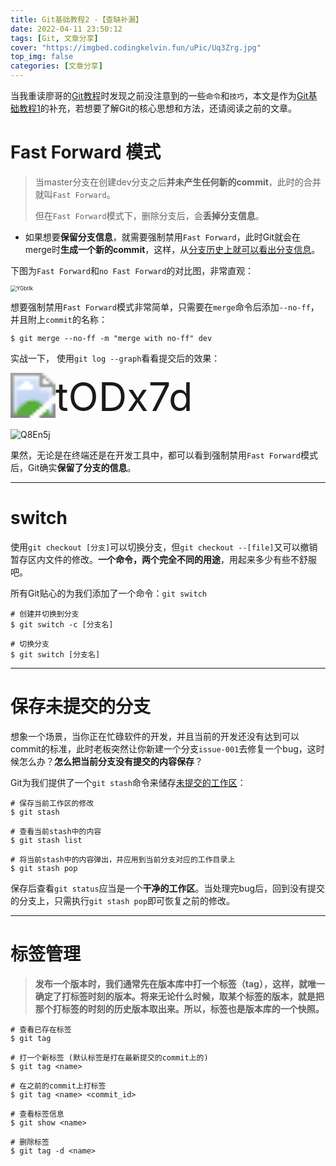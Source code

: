 ```yaml
---
title: Git基础教程2 -【查缺补漏】
date: 2022-04-11 23:50:12
tags: [Git, 文章分享]
cover: "https://imgbed.codingkelvin.fun/uPic/Uq3Zrg.jpg"
top_img: false
categories: [文章分享]
---
```


当我重读廖哥的[Git教程](https://www.liaoxuefeng.com/wiki/896043488029600)时发现之前没注意到的一些`命令`和`技巧`，本文是作为[Git基础教程1](https://codingkelvin.fun/2022/03/18/git1/)的补充，若想要了解Git的核心思想和方法，还请阅读之前的文章。



# Fast Forward 模式

> 当master分支在创建dev分支之后**并未产生任何新的commit**，此时的合并就叫`Fast Forward`。
>
> 但在`Fast Forward`模式下，删除分支后，会**丢掉分支信息**。

- 如果想要**保留分支信息**，就需要强制禁用`Fast Forward`，此时Git就会在merge时**生成一个新的commit**，这样，从<u>分支历史上就可以看出分支信息</u>。

下图为`Fast Forward`和`no Fast Forward`的对比图，非常直观：

<img src="https://imgbed.codingkelvin.fun/uPic/YGbtIk.png" alt="YGbtIk" style="zoom:60%;" />

想要强制禁用`Fast Forward`模式非常简单，只需要在`merge`命令后添加`--no-ff`，并且附上`commit`的名称：

```shell
$ git merge --no-ff -m "merge with no-ff" dev
```

实战一下， 使用`git log --graph`看看提交后的效果：

<img src="https://imgbed.codingkelvin.fun/uPic/tODx7d.png" alt="tODx7d" style="zoom:450%;" />

![Q8En5j](https://imgbed.codingkelvin.fun/uPic/Q8En5j.png)

果然，无论是在终端还是在开发工具中，都可以看到强制禁用`Fast Forward`模式后，Git确实**保留了分支的信息**。

---

# switch

使用`git checkout [分支]`可以切换分支，但`git checkout --[file]`又可以撤销暂存区内文件的修改。**一个命令，两个完全不同的用途**，用起来多少有些不舒服吧。

所有Git贴心的为我们添加了一个命令：`git switch`

```shell
# 创建并切换到分支
$ git switch -c [分支名]

# 切换分支
$ git switch [分支名]
```

---

# 保存未提交的分支

想象一个场景，当你正在忙碌软件的开发，并且当前的开发还没有达到可以commit的标准，此时老板突然让你新建一个分支`issue-001`去修复一个bug，这时候怎么办？**怎么把当前分支没有提交的内容保存**？

Git为我们提供了一个`git stash`命令来储存<u>未提交的工作区</u>：

```shell
# 保存当前工作区的修改
$ git stash

# 查看当前stash中的内容
$ git stash list

# 将当前stash中的内容弹出，并应用到当前分支对应的工作目录上
$ git stash pop
```

保存后查看`git status`应当是一个**干净的工作区**。当处理完bug后，回到没有提交的分支上，只需执行`git stash pop`即可恢复之前的修改。

---

# 标签管理

> **发布一个版本时，我们通常先在版本库中打一个标签（tag），这样，就唯一确定了打标签时刻的版本。将来无论什么时候，取某个标签的版本，就是把那个打标签的时刻的历史版本取出来。所以，标签也是版本库的一个快照。**

```shell
# 查看已存在标签
$ git tag

# 打一个新标签 (默认标签是打在最新提交的commit上的)
$ git tag <name>

# 在之前的commit上打标签
$ git tag <name> <commit_id>

# 查看标签信息
$ git show <name>

# 删除标签
$ git tag -d <name>
```

